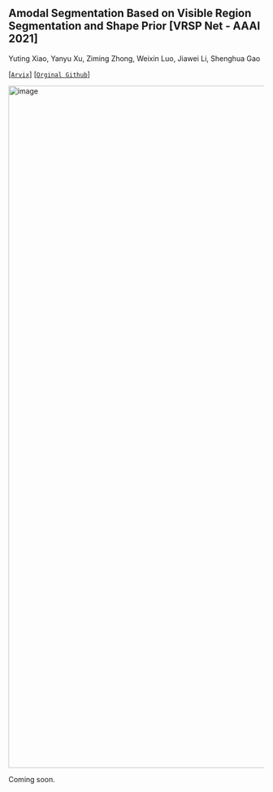 ## Amodal Segmentation Based on Visible Region Segmentation and Shape Prior [VRSP Net - AAAI 2021]

Yuting Xiao, Yanyu Xu, Ziming Zhong, Weixin Luo, Jiawei Li, Shenghua Gao

[[`Arvix`](https://arxiv.org/abs/2012.05598)] [[`Orginal Github`](https://github.com/YutingXiao/Amodal-Segmentation-Based-on-Visible-Region-Segmentation-and-Shape-Prior)] 

<img width="1341" alt="image" src="https://github.com/trqminh/aistron/assets/30286786/ec67837b-f353-4e93-b7fe-6ec44c32bb1e">


Coming soon.

